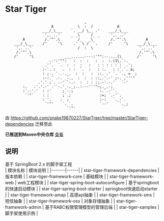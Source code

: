 # Star Tiger
```
                                    ,
                     A           \  :  /           A
                 ___/_\___    `. __/ \__ .'    ___/_\___
                  ',. ..'     _ _\     /_ _     ',. ..'
        A         /.'^'.\        /_   _\        /.'^'.\         A
    ___/_\___    /'     '\     .'  \ /  `.     /'     '\    ___/_\___
     ',. ..'                     /  :  \                     ',. ..'
     /.'^'.\                                                 /.'^'.\
    /'     '\              ___......----:'"":--....(\       /'     '\
                    .-':'"":   :  :  :   :  :  :.(1\.`-.
                  .'`.  `.  :  :  :   :   : : : : : :  .';
                 :-`. :   .  : :  `.  :   : :.   : :`.`. a;
                 : ;-. `-.-._.  :  :   :  ::. .' `. `., =  ;
                 :-:.` .-. _-.,  :  :  : ::,.'.-' ;-. ,'''"
               .'.' ;`. .-' `-.:  :  : : :;.-'.-.'   `-'
        :.   .'.'.-' .'`-.' -._;..:---'''"~;._.-;
        :`--'.'  : :'     ;`-.;            :.`.-'`.
         `'"`    : :      ;`.;             :=; `.-'`.
                 : '.    :  ;              :-:   `._-`.
                  `'"'    `. `.            `--'     `._;
                            `'"'
```
由 https://github.com/snake19870227/StarTiger/tree/master/StarTiger-dependencies 迁移至此  

**已推送到Maven中央仓库** [查看](https://search.maven.org/search?q=com.github.snake19870227)

## 说明
基于 SpringBoot 2.x 的脚手架工程  
| 模块名称 | 模块说明 |
|-------|------|
| star-tiger-framework-dependencies | 版本依赖 |
| star-tiger-framework-core | 基础模块 |
| star-tiger-framework-web | web工程模块 |
| star-tiger-spring-boot-autoconfigure | 基于springboot的快速启动模块 |
| star-tiger-spring-boot-starter | springboot快速启动starter |
| star-tiger-framework-amap | 高德api抽象 |
| star-tiger-framework-sms | 短信抽象 |
| star-tiger-framework-oss | 对象存储抽象 |
| star-tiger-framework-admin | 基于RABC权限管理模型的管理后端 |
| star-tiger-samples | 脚手架使用示例 |